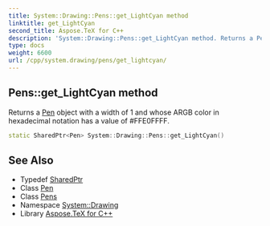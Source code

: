 ```yaml
---
title: System::Drawing::Pens::get_LightCyan method
linktitle: get_LightCyan
second_title: Aspose.TeX for C++
description: 'System::Drawing::Pens::get_LightCyan method. Returns a Pen object with a width of 1 and whose ARGB color in hexadecimal notation has a value of #FFE0FFFF in C++.'
type: docs
weight: 6600
url: /cpp/system.drawing/pens/get_lightcyan/
---
```

## Pens::get_LightCyan method


Returns a [Pen](../../pen/) object with a width of 1 and whose ARGB color in hexadecimal notation has a value of #FFE0FFFF.

```cpp
static SharedPtr<Pen> System::Drawing::Pens::get_LightCyan()
```

## See Also

* Typedef [SharedPtr](../../../system/sharedptr/)
* Class [Pen](../../pen/)
* Class [Pens](../)
* Namespace [System::Drawing](../../)
* Library [Aspose.TeX for C++](../../../)

